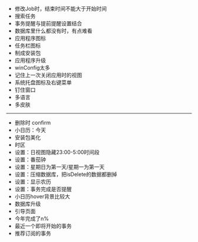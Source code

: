 - 修改Job时，结束时间不能大于开始时间
- 搜索任务
- 事务提醒与提前提醒设置结合
- 数据库里什么都没有时，有点难看
- 应用程序图标
- 任务栏图标
- 制成安装包
- 应用程序升级
- winConfig太多
- 记住上一次关闭应用时的视图
- 系统托盘图标及右键菜单
- 钉住窗口
- 多语言
- 多皮肤
- ------------------------------
- 删除时 confirm
- 小日历：今天
- 安装包美化
- 时区
- 设置：日视图隐藏23:00-5:00时间段
- 设置：番茄钟
- 设置：星期日为第一天/星期一为第一天
- 设置：压缩数据库，把isDelete的数据都删掉
- 设置：显示农历
- 设置：事务完成是否提醒
- 小日历hover背景比较大
- 数据库升级
- 引导页面
- 今年完成了n%
- 最近一个即将开始的事务
- 推荐订阅的事务
